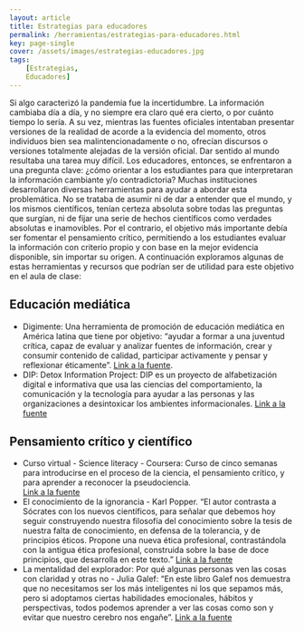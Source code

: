 ```yaml
---
layout: article
title: Estrategias para educadores
permalink: /herramientas/estrategias-para-educadores.html
key: page-single
cover: /assets/images/estrategias-educadores.jpg
tags: 
    [Estrategias,
    Educadores]
---
```


Si algo caracterizó la pandemia fue la incertidumbre. La información cambiaba día a día, y no siempre era claro qué era cierto, o por cuánto tiempo lo sería. A su vez, mientras las fuentes oficiales intentaban presentar versiones de la realidad de acorde a la evidencia del momento, otros individuos bien sea malintencionadamente o no, ofrecían discursos o versiones totalmente alejadas de la versión oficial. Dar sentido al mundo resultaba una tarea muy difícil.
Los educadores, entonces, se enfrentaron a una pregunta clave: ¿cómo orientar a los estudiantes para que interpretaran la información cambiante y/o contradictoria? Muchas instituciones desarrollaron diversas herramientas para ayudar a abordar esta problemática. No se trataba de asumir ni de dar a entender que el mundo, y los mismos científicos, tenían certeza absoluta sobre todas las preguntas que surgían, ni de fijar una serie de hechos científicos como verdades absolutas e inamovibles. 
Por el contrario, el objetivo más importante debía ser fomentar el pensamiento crítico, permitiendo a los estudiantes evaluar la información con criterio propio y con base en la mejor evidencia disponible, sin importar su origen. A continuación exploramos algunas de estas herramientas y recursos que podrían ser de utilidad para este objetivo en el aula de clase:

## Educación mediática
- Digimente: Una herramienta de promoción de educación mediática en América latina que tiene por objetivo: “ayudar a formar a una juventud crítica, capaz de evaluar y analizar fuentes de información, crear y consumir contenido de calidad, participar activamente y pensar y reflexionar éticamente”.
[Link a la fuente](https://digimente.org/).
- DIP: Detox Information Project: DIP es un proyecto de alfabetización digital e informativa que usa las ciencias del comportamiento, la comunicación y la tecnología para ayudar a las personas y las organizaciones a desintoxicar los ambientes informacionales.
[Link a la fuente](https://www.somosdip.com/)
## Pensamiento crítico y científico
- Curso virtual - Science literacy - Coursera: Curso de cinco semanas para introducirse en el proceso de la ciencia, el pensamiento crítico, y para aprender a reconocer la pseudociencia.  
[Link a la fuente](https://www.coursera.org/learn/science-literacy)
- El conocimiento de la ignorancia - Karl Popper.
“El autor contrasta a Sócrates con los nuevos científicos, para señalar que debemos hoy seguir construyendo nuestra filosofía del conocimiento sobre la tesis de nuestra falta de conocimiento, en defensa de la tolerancia, y de principios éticos. Propone una nueva ética profesional, contrastándola con la antigua ética profesional, construida sobre la base de doce principios, que desarrolla en este texto.”
[Link a la fuente](https://www.paginaspersonales.unam.mx/app/webroot/files/5880/Asignaturas/1878/Archivo2.4498.pdf)
- La mentalidad del explorador: Por qué algunas personas ven las cosas con claridad y otras no - Julia Galef: “En este libro Galef nos demuestra que no necesitamos ser los más inteligentes ni los que sepamos más, pero si adoptamos ciertas habilidades emocionales, hábitos y perspectivas, todos podemos aprender a ver las cosas como son y evitar que nuestro cerebro nos engañe”.
[Link a la fuente](https://www.amazon.com/-/es/mentalidad-del-explorador-personas-claridad/dp/8449340284)





